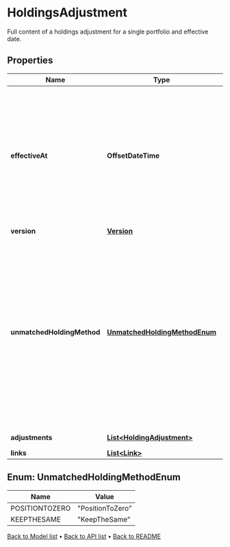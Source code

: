 

# HoldingsAdjustment

Full content of a holdings adjustment for a single portfolio and effective date.

## Properties

| Name | Type | Description | Notes |
|------------ | ------------- | ------------- | -------------|
|**effectiveAt** | **OffsetDateTime** | The effective datetime from which the adjustment is valid. There can only be one holdings adjustment for a transaction portfolio at a specific effective datetime, so this uniquely identifies the adjustment. |  |
|**version** | [**Version**](Version.md) |  |  |
|**unmatchedHoldingMethod** | [**UnmatchedHoldingMethodEnum**](#UnmatchedHoldingMethodEnum) | Describes how the holdings were adjusted. If &#39;PositionToZero&#39; the entire transaction portfolio&#39;s holdings were set via a call to &#39;Set holdings&#39;. If &#39;KeepTheSame&#39; only the specified holdings were adjusted via a call to &#39;Adjust holdings&#39;. The available values are: PositionToZero, KeepTheSame |  |
|**adjustments** | [**List&lt;HoldingAdjustment&gt;**](HoldingAdjustment.md) | The holding adjustments. |  |
|**links** | [**List&lt;Link&gt;**](Link.md) |  |  [optional] |



## Enum: UnmatchedHoldingMethodEnum

| Name | Value |
|---- | -----|
| POSITIONTOZERO | &quot;PositionToZero&quot; |
| KEEPTHESAME | &quot;KeepTheSame&quot; |



[Back to Model list](../README.md#documentation-for-models) &#8226; [Back to API list](../README.md#documentation-for-api-endpoints) &#8226; [Back to README](../README.md)


